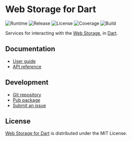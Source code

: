 # Web Storage for Dart
![Runtime](https://img.shields.io/badge/dart-%3E%3D2.7-brightgreen.svg) ![Release](https://img.shields.io/pub/v/webstorage.svg) ![License](https://img.shields.io/badge/license-MIT-blue.svg) ![Coverage](https://coveralls.io/repos/github/cedx/webstorage.dart/badge.svg) ![Build](https://github.com/cedx/webstorage.dart/workflows/build/badge.svg)

Services for interacting with the [Web Storage](https://developer.mozilla.org/en-US/docs/Web/API/Storage), in [Dart](https://dart.dev).

## Documentation
- [User guide](https://docs.belin.io/webstorage.dart)
- [API reference](https://pub.dev/documentation/webstorage)

## Development
- [Git repository](https://git.belin.io/cedx/webstorage.dart)
- [Pub package](https://pub.dev/packages/webstorage)
- [Submit an issue](https://git.belin.io/cedx/webstorage.dart/issues)

## License
[Web Storage for Dart](https://docs.belin.io/webstorage.dart) is distributed under the MIT License.
